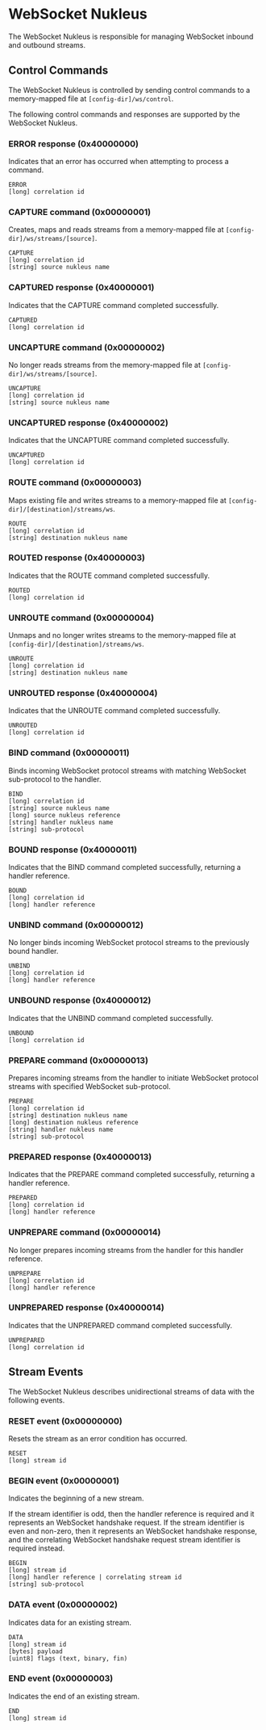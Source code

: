 # WebSocket Nukleus

The WebSocket Nukleus is responsible for managing WebSocket inbound and outbound streams.

## Control Commands
The WebSocket Nukleus is controlled by sending control commands to a memory-mapped file at `[config-dir]/ws/control`.

The following control commands and responses are supported by the WebSocket Nukleus.

### ERROR response (0x40000000)
Indicates that an error has occurred when attempting to process a command. 

```
ERROR
[long] correlation id
```

### CAPTURE command (0x00000001)
Creates, maps and reads streams from a memory-mapped file at `[config-dir]/ws/streams/[source]`.

```
CAPTURE
[long] correlation id
[string] source nukleus name
```

### CAPTURED response (0x40000001)
Indicates that the CAPTURE command completed successfully. 

```
CAPTURED
[long] correlation id
```

### UNCAPTURE command (0x00000002)
No longer reads streams from the memory-mapped file at `[config-dir]/ws/streams/[source]`.

```
UNCAPTURE
[long] correlation id
[string] source nukleus name
```

### UNCAPTURED response (0x40000002)
Indicates that the UNCAPTURE command completed successfully. 

```
UNCAPTURED
[long] correlation id
```

### ROUTE command (0x00000003)
Maps existing file and writes streams to a memory-mapped file at `[config-dir]/[destination]/streams/ws`.

```
ROUTE
[long] correlation id
[string] destination nukleus name
```

### ROUTED response (0x40000003)
Indicates that the ROUTE command completed successfully. 

```
ROUTED
[long] correlation id
```

### UNROUTE command (0x00000004)
Unmaps and no longer writes streams to the memory-mapped file at `[config-dir]/[destination]/streams/ws`.

```
UNROUTE
[long] correlation id
[string] destination nukleus name
```

### UNROUTED response (0x40000004)
Indicates that the UNROUTE command completed successfully. 

```
UNROUTED
[long] correlation id
```

### BIND command (0x00000011)
Binds incoming WebSocket protocol streams with matching WebSocket sub-protocol to the handler. 

```
BIND
[long] correlation id
[string] source nukleus name
[long] source nukleus reference
[string] handler nukleus name
[string] sub-protocol
```

### BOUND response (0x40000011)
Indicates that the BIND command completed successfully, returning a handler reference. 

```
BOUND
[long] correlation id
[long] handler reference
```

### UNBIND command (0x00000012)
No longer binds incoming WebSocket protocol streams to the previously bound handler.

```
UNBIND
[long] correlation id
[long] handler reference
```

### UNBOUND response (0x40000012)
Indicates that the UNBIND command completed successfully. 

```
UNBOUND
[long] correlation id
```

### PREPARE command (0x00000013)
Prepares incoming streams from the handler to initiate WebSocket protocol streams with specified WebSocket sub-protocol.

```
PREPARE
[long] correlation id
[string] destination nukleus name
[long] destination nukleus reference
[string] handler nukleus name
[string] sub-protocol
```

### PREPARED response (0x40000013)
Indicates that the PREPARE command completed successfully, returning a handler reference. 

```
PREPARED
[long] correlation id
[long] handler reference
```

### UNPREPARE command (0x00000014)
No longer prepares incoming streams from the handler for this handler reference.

```
UNPREPARE
[long] correlation id
[long] handler reference
```

### UNPREPARED response (0x40000014)
Indicates that the UNPREPARED command completed successfully. 

```
UNPREPARED
[long] correlation id
```

## Stream Events
The WebSocket Nukleus describes unidirectional streams of data with the following events.

### RESET event (0x00000000)
Resets the stream as an error condition has occurred.

```
RESET
[long] stream id
```

### BEGIN event (0x00000001)
Indicates the beginning of a new stream.

If the stream identifier is odd, then the handler reference is required and it represents an WebSocket handshake request.
If the stream identifier is even and non-zero, then it represents an WebSocket handshake response, and the correlating WebSocket handshake request stream identifier is required instead.

```
BEGIN
[long] stream id
[long] handler reference | correlating stream id
[string] sub-protocol
```

### DATA event (0x00000002)
Indicates data for an existing stream.

```
DATA
[long] stream id
[bytes] payload
[uint8] flags (text, binary, fin)
```

### END event (0x00000003)
Indicates the end of an existing stream.

```
END
[long] stream id
```
